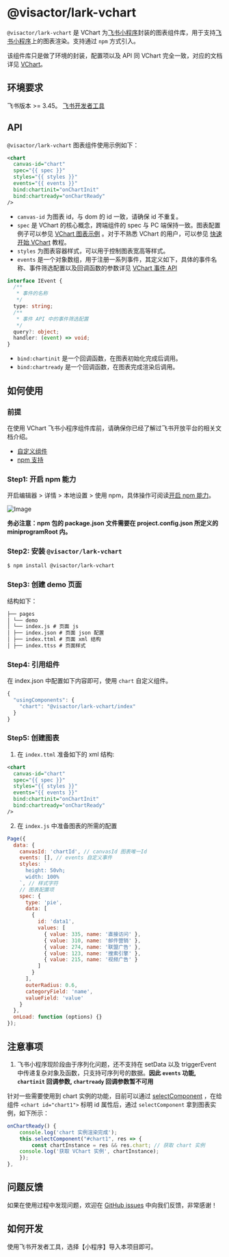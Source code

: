 # @visactor/lark-vchart

`@visactor/lark-vchart` 是 VChart 为[飞书小程序](https://open.feishu.cn/document/client-docs/gadget/introduction/host-environment)封装的图表组件库，用于支持[飞书小程序](https://open.feishu.cn/document/client-docs/gadget/introduction/host-environment)上的图表渲染。支持通过 `npm` 方式引入。

该组件库只是做了环境的封装，配置项以及 API 同 VChart 完全一致，对应的文档详见 [VChart](todo)。

## 环境要求

飞书版本 >= 3.45。
[飞书开发者工具](https://open.feishu.cn/document/uYjL24iN/ucDOzYjL3gzM24yN4MjN)

## API

`@visactor/lark-vchart` 图表组件使用示例如下：

```xml
<chart
  canvas-id="chart"
  spec="{{ spec }}"
  styles="{{ styles }}"
  events="{{ events }}"
  bind:chartinit="onChartInit"
  bind:chartready="onChartReady"
/>
```

- `canvas-id` 为图表 id，与 dom 的 id 一致，请确保 id 不重复。
- `spec` 是 VChart 的核心概念，跨端组件的 spec 与 PC 端保持一致。图表配置例子可以参见 [VChart 图表示例](todo) 。对于不熟悉 VChart 的用户，可以参见 [快速开始 VChart](todo) 教程。
- `styles` 为图表容器样式，可以用于控制图表宽高等样式。
- `events` 是一个对象数组，用于注册一系列事件，其定义如下，具体的事件名称、事件筛选配置以及回调函数的参数详见 [VChart 事件 API](todo)

```ts
interface IEvent {
  /**
   * 事件的名称
   */
  type: string;
  /**
   * 事件 API 中的事件筛选配置
   */
  query?: object;
  handler: (event) => void;
}
```

- `bind:chartinit` 是一个回调函数，在图表初始化完成后调用。
- `bind:chartready` 是一个回调函数，在图表完成渲染后调用。

## 如何使用

### 前提

在使用 VChart 飞书小程序组件库前，请确保你已经了解过飞书开放平台的相关文档介绍。

- [自定义组件](https://open.feishu.cn/document/uYjL24iN/ugTOugTOugTO)
- [npm 支持](https://open.feishu.cn/document/uYjL24iN/uEzMzUjLxMzM14SMzMTN/npm-support)

### Step1: 开启 npm 能力

开启编辑器 > 详情 > 本地设置 > 使用 npm，具体操作可阅读[开启 npm 能力](https://open.feishu.cn/document/tools-and-resources/development-tools/npm-support#26ae361b)。

![Image](https://user-images.githubusercontent.com/135952300/251377256-32a8bcb1-9472-42ba-9b16-5d29438be4a8.png)

**务必注意：npm 包的 package.json 文件需要在 project.config.json 所定义的 miniprogramRoot 内。**

### Step2: 安装 `@visactor/lark-vchart`

```bash
$ npm install @visactor/lark-vchart
```

### Step3: 创建 demo 页面

结构如下：

```markdown
├── pages
│ └── demo
│ └── index.js # 页面 js
│ ├── index.json # 页面 json 配置
│ ├── index.ttml # 页面 xml 结构
│ ├── index.ttss # 页面样式
```

### Step4: 引用组件

在 index.json 中配置如下内容即可，使用 `chart` 自定义组件。

```javascript
{
  "usingComponents": {
    "chart": "@visactor/lark-vchart/index"
  }
}
```

### Step5: 创建图表

1.  在 `index.ttml` 准备如下的 xml 结构:

```xml
<chart
  canvas-id="chart"
  spec="{{ spec }}"
  styles="{{ styles }}"
  events="{{ events }}"
  bind:chartinit="onChartInit"
  bind:chartready="onChartReady"
/>
```

2.  在 `index.js` 中准备图表的所需的配置

```javascript
Page({
  data: {
    canvasId: 'chartId', // canvasId 图表唯一Id
    events: [], // events 自定义事件
    styles: `
      height: 50vh;
      width: 100%
    `, // 样式字符
    // 图表配置项
    spec: {
      type: 'pie',
      data: [
        {
          id: 'data1',
          values: [
            { value: 335, name: '直接访问' },
            { value: 310, name: '邮件营销' },
            { value: 274, name: '联盟广告' },
            { value: 123, name: '搜索引擎' },
            { value: 215, name: '视频广告' }
          ]
        }
      ],
      outerRadius: 0.6,
      categoryField: 'name',
      valueField: 'value'
    }
  },
  onLoad: function (options) {}
});
```

## 注意事项

1. 飞书小程序现阶段由于序列化问题，还不支持在 setData 以及 triggerEvent 中传递复杂对象及函数，只支持可序列号的数据。**因此 `events` 功能, `chartinit` 回调参数, `chartready` 回调参数暂不可用**

针对一些需要使用到 chart 实例的功能，目前可以通过 [selectComponent](https://open.feishu.cn/document/uYjL24iN/uADMx4CMwEjLwATM) ，在给组件 `<chart id="chart1">` 标明 id 属性后，通过 `selectComponent` 拿到图表实例，如下所示：

```javascript
onChartReady() {
	console.log('chart 实例渲染完成');
	this.selectComponent("#chart1", res => {
		const chartInstance = res && res.chart; // 获取 chart 实例
    console.log('获取 VChart 实例', chartInstance);
	});
},
```

## 问题反馈

如果在使用过程中发现问题，欢迎在 [GitHub issues](https://github.com/VisActor/VChart/issues/new/choose) 中向我们反馈，非常感谢！

## 如何开发

使用飞书开发者工具，选择【小程序】导入本项目即可。
